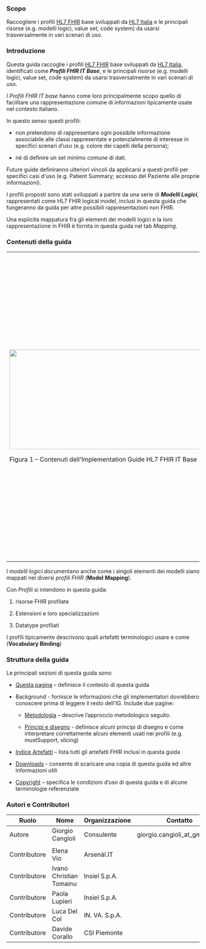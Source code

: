 ### Scopo

Raccogliere i profili [HL7 FHIR](http://hl7.org/fhir) base sviluppati da
[HL7 Italia](http://hl7.it) e le principali risorse (e.g. modelli
logici, value set, code system) da usarsi trasversalmente in vari
scenari di uso.

### Introduzione

Questa guida raccoglie i profili [HL7 FHIR](http://hl7.org/fhir) base
sviluppati da [HL7 Italia](http://hl7.it), identificati come ***Profili
FHIR IT Base***, e le principali risorse (e.g. modelli logici, value
set, code system) da usarsi trasversalmente in vari scenari di uso.

I *Profili FHIR IT base* hanno come loro principalmente scopo quello di
facilitare una rappresentazione comune di informazioni tipicamente usate
nel contesto italiano.

In questo senso questi profili:

  - non pretendono di rappresentare ogni possibile informazione
    associabile alle classi rappresentate e potenzialmente di interesse
    in specifici scenari d’uso (e.g. colore dei capelli della persona);

  - né di definire un set minimo comune di dati.

Future guide definiranno ulteriori vincoli da applicarsi a questi
profili per specifici casi d'uso (e.g. Patient Summary; accesso del
Paziente alle proprie informazioni).

I profili proposti sono stati sviluppati a partire da una serie di
***Modelli Logici***, rappresentati come HL7 FHIR logical model, inclusi
in questa guida che fungeranno da guida per altre possibili
rappresentazioni non FHIR.

Una esplicita mappatura fra gli elementi dei modelli logici e la loro
rappresentazione in FHIR è fornita in questa guida nel tab *Mapping*.

### Contenuti della guida

<table>
<tbody>
<tr class="odd">
<td><p><img src="home-1.png" style="width:5.17551in;height:2.70307in" /></p>
<p>Figura 1 – Contenuti dell’Implementation Guide HL7 FHIR IT Base</p></td>
<td><p>Questa guida include principalmente tre tipologie di artefatti:</p>
<ol type="1">
<li><p>I <strong>Modelli Logici</strong>: che descrivono il contenuto atteso per le diverse classi informative (e.g. Paziente), indipendentemente dalla loro rappresentazione fisica. I modelli sono formalizzati come modelli logici FHIR, ma la loro implementazione potrebbe non essere realizzata necessariamente in FHIR</p></li>
<li><p>I <strong>Profili</strong>: che descrivono come rappresentare in HL7 FHIR le informazioni incluse nei modelli logici</p></li>
<li><p>Le <strong>Terminologie</strong> che includono sistemi di codifica (<a href="https://www.hl7.org/fhir/codesystem.html"><em>Code System</em></a>); liste di valori (<a href="https://www.hl7.org/fhir/terminologies-valuesets.html"><em>Value Set</em></a>) e mappe concettuali (<a href="https://www.hl7.org/fhir/terminologies-conceptmaps.html"><em>Concept Map</em></a>).</p></li>
</ol></td>
</tr>
</tbody>
</table>

I *modelli logici* documentano anche come i singoli elementi dei modelli
siano mappati nei diversi *profili FHIR* (**Model** **Mapping**).

Con *Profili* si intendono in questa guida:

1.  risorse FHIR profilate

2.  Estensioni e loro specializzazioni

3.  Datatype profilati

I profili tipicamente descrivono quali artefatti terminologici usare e
come (**Vocabulary Binding**)

### Struttura della guida

Le principali sezioni di questa guida sono:

  - [Questa pagina](index.html) – definisce il contesto di questa guida

  - Background - fornisce le informazioni che gli implementatori
    dovrebbero conoscere prima di leggere il resto dell'IG. Include due
    pagine:
    
      - [Metodologia](methodology.html) – descrive l’approccio
        metodologico seguito.
    
      - [Principi e disegno](design.html) - definisce alcuni principi di
        disegno e come interpretare correttamente alcuni elementi usati
        nei profili (e.g. mustSupport, slicing)

  - [Indice Artefatti](artifacts.html) – lista tutti gli artefatti FHIR
    inclusi in questa guida

  - [Downloads](downloads.html) - consente di scaricare una copia di
    questa guida ed altre informazioni utili

  - [Copyright](copyright.html) – specifica le condizioni d’uso di
    questa guida e di alcune terminologie referenziate

### Autori e Contributori

<table>
<thead>
<tr class="header">
<th>Ruolo</th>
<th>Nome</th>
<th>Organizzazione</th>
<th>Contatto</th>
</tr>
</thead>
<tbody>
<tr class="odd">
<td>Autore</td>
<td>Giorgio Cangioli</td>
<td>Consulente</td>
<td><span class="underline">giorgio.cangioli_at_gmail.com</span></td>
</tr>
<tr class="even">
<td></td>
<td></td>
<td></td>
<td></td>
</tr>
<tr class="odd">
<td>Contributore</td>
<td>Elena Vio</td>
<td>Arsenàl.IT</td>
<td></td>
</tr>
<tr class="even">
<td>Contributore</td>
<td>Ivano Christian Tomainu</td>
<td>Insiel S.p.A.</td>
<td></td>
</tr>
<tr class="odd">
<td>Contributore</td>
<td>Paola Lupieri</td>
<td>Insiel S.p.A.</td>
<td></td>
</tr>
<tr class="even">
<td>Contributore</td>
<td>Luca Del Col</td>
<td>IN. VA. S.p.A.</td>
<td></td>
</tr>
<tr class="odd">
<td>Contributore</td>
<td>Davide Corallo</td>
<td>CSI Piemonte</td>
<td></td>
</tr>
</tbody>
</table>
